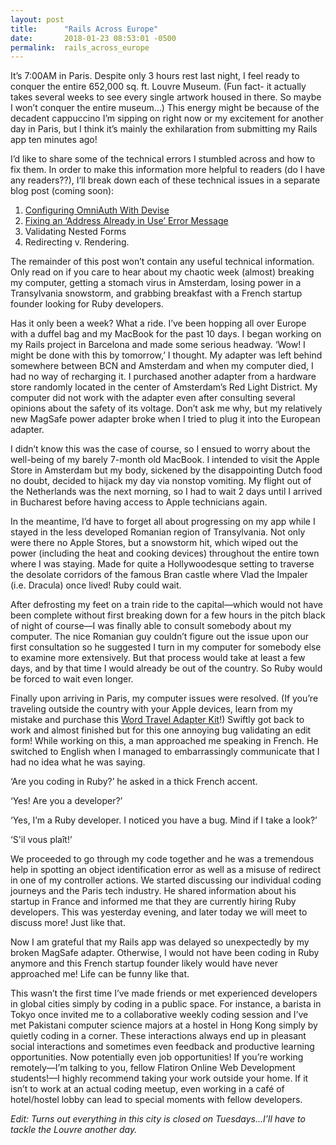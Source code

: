 ```yaml
---
layout: post
title:      "Rails Across Europe"
date:       2018-01-23 08:53:01 -0500
permalink:  rails_across_europe
---
```



It’s 7:00AM in Paris. Despite only 3 hours rest last night, I feel ready to conquer the entire 652,000 sq. ft. Louvre Museum. (Fun fact- it actually takes several weeks to see every single artwork housed in there. So maybe I won’t conquer the entire museum...) This energy might be because of the decadent cappuccino I’m sipping on right now or my excitement for another day in Paris, but I think it’s mainly the exhilaration from submitting my Rails app ten minutes ago!

I’d like to share some of the technical errors I stumbled across and how to fix them. In order to make this information more helpful to readers (do I have any readers??), I’ll break down each of these technical issues in a separate blog post (coming soon): 

1. [Configuring OmniAuth With Devise](http://brittanyhartmire.com/configuring_omniauth_with_devise)
2. [Fixing an ‘Address Already in Use’ Error Message](http://brittanyhartmire.com/enter_your_title_here)
3. Validating Nested Forms
4. Redirecting v. Rendering. 

The remainder of this post won’t contain any useful technical information. Only read on if you care to hear about my chaotic week (almost) breaking my computer, getting a stomach virus in Amsterdam, losing power in a Transylvania snowstorm, and grabbing breakfast with a French startup founder looking for Ruby developers. 

Has it only been a week? What a ride. I’ve been hopping all over Europe with a duffel bag and my MacBook for the past 10 days. I began working on my Rails project in Barcelona and made some serious headway. ‘Wow! I might be done with this by tomorrow,’ I thought. My adapter was left behind somewhere between BCN and Amsterdam and when my computer died, I had no way of recharging it. I purchased another adapter from a hardware store randomly located in the center of Amsterdam’s Red Light District. My computer did not work with the adapter even after consulting several opinions about the safety of its voltage. Don’t ask me why, but my relatively new MagSafe power adapter broke when I tried to plug it into the European adapter. 

I didn’t know this was the case of course, so I ensued to worry about the well-being of my barely 7-month old MacBook.  I intended to visit the Apple Store in Amsterdam but my body, sickened by the disappointing Dutch food no doubt, decided to hijack my day via nonstop vomiting. My flight out of the Netherlands was the next morning, so I had to wait 2 days until I arrived in Bucharest before having access to Apple technicians again. 

In the meantime, I’d have to forget all about progressing on my app while I stayed in the less developed Romanian region of Transylvania. Not only were there no Apple Stores, but a snowstorm hit, which wiped out the power (including the heat and cooking devices) throughout the entire town where I was staying. Made for quite a Hollywoodesque setting to traverse the desolate corridors of the famous Bran castle where Vlad the Impaler (i.e. Dracula) once lived! Ruby could wait. 

After defrosting my feet on a train ride to the capital—which would not have been complete without first breaking down for a few hours in the pitch black of night of course—I was finally able to consult somebody about my computer. The nice Romanian guy couldn’t figure out the issue upon our first consultation so he suggested I turn in my computer for somebody else to examine more extensively. But that process would take at least a few days, and by that time I would already be out of the country. So Ruby would be forced to wait even longer.

Finally upon arriving in Paris, my computer issues were resolved. (If you’re traveling outside the country with your Apple devices, learn from my mistake and purchase this [Word Travel Adapter Kit](http://www.apple.com/shop/product/MD837AM/A/apple-world-travel-adapter-kit)!) Swiftly got back to work and almost finished but for this one annoying bug validating an edit form! While working on this, a man approached me speaking in French. He switched to English when I managed to embarrassingly communicate that I had no idea what he was saying. 

‘Are you coding in Ruby?’ he asked in a thick French accent.

‘Yes! Are you a developer?’

‘Yes, I’m a Ruby developer. I noticed you have a bug. Mind if I take a look?’

‘S'il vous plaît!’ 

We proceeded to go through my code together and he was a tremendous help in spotting an object identification error as well as a misuse of redirect in one of my controller actions. We started discussing our individual coding journeys and the Paris tech industry. He shared information about his startup in France and informed me that they are currently hiring Ruby developers. This was yesterday evening, and later today we will meet to discuss more! Just like that. 

Now I am grateful that my Rails app was delayed so unexpectedly by my broken MagSafe adapter. Otherwise, I would not have been coding in Ruby anymore and this French startup founder likely would have never approached me! Life can be funny like that.

This wasn’t the first time I’ve made friends or met experienced developers in global cities simply by coding in a public space. For instance, a barista in Tokyo once invited me to a collaborative weekly coding session and I’ve met Pakistani computer science majors at a hostel in Hong Kong simply by quietly coding in a corner. These interactions always end up in pleasant social interactions and sometimes even feedback and productive learning opportunities. Now potentially even job opportunities! If you’re working remotely—I’m talking to you, fellow Flatiron Online Web Development students!—I highly recommend taking your work outside your home. If it isn’t to work at an actual coding meetup, even working in a café of hotel/hostel lobby can lead to special moments with fellow developers.

*Edit: Turns out everything in this city is closed on Tuesdays…I’ll have to tackle the Louvre another day.*


